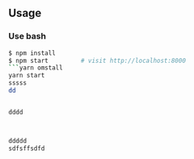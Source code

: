 
## Usage

### Use bash

```bash
$ npm install
$ npm start         # visit http://localhost:8000
```yarn omstall
yarn start
sssss
dd


dddd



ddddd
sdfsffsdfd
